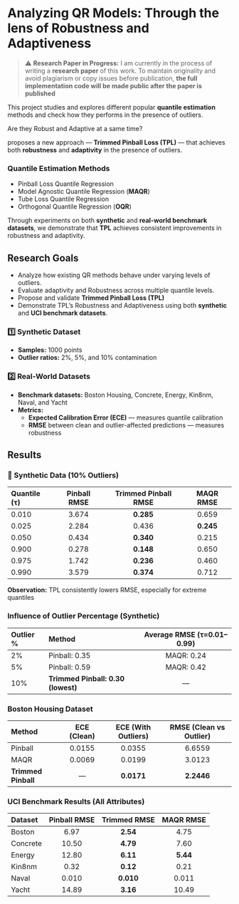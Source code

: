 # Analyzing QR Models: Through the lens of Robustness and Adaptiveness

> ⚠️ **Research Paper in Progress:**
> I am currently in the process of writing a **research paper** of this work.
> To maintain originality and avoid plagiarism or copy issues before publication, **the full implementation code will be made public after the paper is published**


This project studies and explores different popular **quantile estimation** methods and check how they performs in the presence of outliers.

Are they Robust and Adaptive at a same time?

proposes a new approach — **Trimmed Pinball Loss (TPL)** — that achieves both **robustness** and **adaptivity** in the presence of outliers.


### Quantile Estimation Methods 
- Pinball Loss Quantile Regression  
- Model Agnostic Quantile Regression (**MAQR**)  
- Tube Loss Quantile Regression  
- Orthogonal Quantile Regression (**OQR**)  

Through experiments on both **synthetic** and **real-world benchmark datasets**, we demonstrate that **TPL** achieves consistent improvements in robustness and adaptivity.


## Research Goals
- Analyze how existing QR methods behave under varying levels of outliers.  
- Evaluate adaptivity and Robustness across multiple quantile levels.  
- Propose and validate **Trimmed Pinball Loss (TPL)** 
- Demonstrate TPL’s Robustness and Adaptiveness using both **synthetic** and **UCI benchmark datasets**.


### 1️⃣ Synthetic Dataset
- **Samples:** 1000 points  
- **Outlier ratios:** 2%, 5%, and 10% contamination  

### 2️⃣ Real-World Datasets
- **Benchmark datasets:** Boston Housing, Concrete, Energy, Kin8nm, Naval, and Yacht  
- **Metrics:**  
  - **Expected Calibration Error (ECE)** — measures quantile calibration  
  - **RMSE** between clean and outlier-affected predictions — measures robustness



## Results

### 🧪 Synthetic Data (10% Outliers)
| Quantile (τ) | Pinball RMSE | Trimmed Pinball RMSE | MAQR RMSE |
|:--|:--:|:--:|:--:|
| 0.010 | 3.674 | **0.285** | 0.659 |
| 0.025 | 2.284 | 0.436 | **0.245** |
| 0.050 | 0.434 | **0.340** | 0.215 |
| 0.900 | 0.278 | **0.148** | 0.650 |
| 0.975 | 1.742 | **0.236** | 0.460 |
| 0.990 | 3.579 | **0.374** | 0.712 |

**Observation:** TPL consistently lowers RMSE, especially for extreme quantiles


### Influence of Outlier Percentage (Synthetic)
| Outlier % | Method | Average RMSE (τ=0.01–0.99) |
|:--|:--|:--:|
| 2% | Pinball: 0.35 | MAQR: 0.24 |
| 5% | Pinball: 0.59 | MAQR: 0.42 |
| 10% | **Trimmed Pinball: 0.30 (lowest)** | — |


### Boston Housing Dataset
| Method | ECE (Clean) | ECE (With Outliers) | RMSE (Clean vs Outlier) |
|:--|:--:|:--:|:--:|
| Pinball | 0.0155 | 0.0355 | 6.6559 |
| MAQR | 0.0069 | 0.0199 | 3.0123 |
| **Trimmed Pinball** | — | **0.0171** | **2.2446** |


### UCI Benchmark Results (All Attributes)
| Dataset | Pinball RMSE | Trimmed RMSE | MAQR RMSE |
|:--|:--:|:--:|:--:|
| Boston | 6.97 | **2.54** | 4.75 |
| Concrete | 10.50 | **4.79** | 7.60 |
| Energy | 12.80 | **6.11** | **5.44** |
| Kin8nm | 0.32 | **0.12** | 0.21 |
| Naval | 0.010 | **0.010** | 0.011 |
| Yacht | 14.89 | **3.16** | 10.49 |

